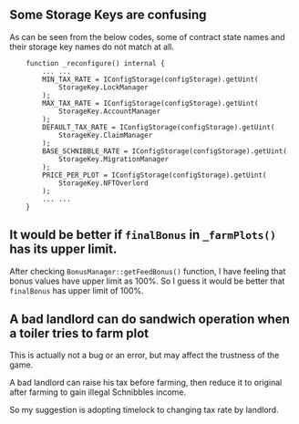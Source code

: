 ## Some Storage Keys are confusing

As can be seen from the below codes, some of contract state names and their storage key names do not match at all.

```solidity
    function _reconfigure() internal {
        ... ...
        MIN_TAX_RATE = IConfigStorage(configStorage).getUint(
            StorageKey.LockManager
        );
        MAX_TAX_RATE = IConfigStorage(configStorage).getUint(
            StorageKey.AccountManager
        );
        DEFAULT_TAX_RATE = IConfigStorage(configStorage).getUint(
            StorageKey.ClaimManager
        );
        BASE_SCHNIBBLE_RATE = IConfigStorage(configStorage).getUint(
            StorageKey.MigrationManager
        );
        PRICE_PER_PLOT = IConfigStorage(configStorage).getUint(
            StorageKey.NFTOverlord
        );
        ... ...
    }
```

## It would be better if `finalBonus` in `_farmPlots()` has its upper limit.

After checking `BonusManager::getFeedBonus()` function, I have feeling that bonus values have upper limit as 100%.
So I guess it would be better that `finalBonus` has upper limit of 100%.

## A bad landlord can do sandwich operation when a toiler tries to farm plot

This is actually not a bug or an error, but may affect the trustness of the game.

A bad landlord can raise his tax before farming, then reduce it to original after farming to gain illegal Schnibbles income.

So my suggestion is adopting timelock to changing tax rate by landlord.
